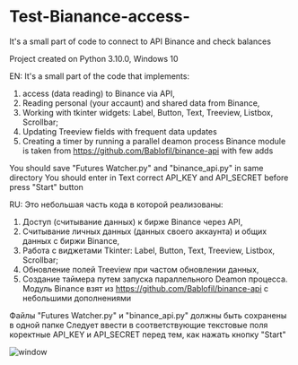 # Test-Bianance-access-
It's a small part of code to connect to API Binance and check balances

Project created on Python 3.10.0, Windows 10

EN: It's a small part of the code that implements:
1. access (data reading) to Binance via API, 
2. Reading personal (your accaunt) and shared data from Binance,
3. Working with tkinter widgets: Label, Button, Text, Treeview, Listbox, Scrollbar;
4. Updating Treeview fields with frequent data updates
5. Creating a timer by running a parallel deamon process
Binance module is taken from https://github.com/Bablofil/binance-api with few adds

You should save "Futures Watcher.py" and "binance_api.py" in same directory
You should enter in Text correct API_KEY and API_SECRET before press "Start" button

RU: Это небольшая часть кода в которой реализованы:
1. Доступ (считывание данных) к бирже Binance через API,
2. Считывание личных данных (данных своего аккаунта) и общих данных с биржи Binance,
3. Работа с виджетами Tkinter: Label, Button, Text, Treeview, Listbox, Scrollbar;
4. Обновление полей Treeview при частом обновлении данных,
5. Создание таймера путем запуска параллельного Deamon процесса.
Модуль Binance взят из https://github.com/Bablofil/binance-api с небольшими дополнениями

Файлы "Futures Watcher.py" и "binance_api.py" должны быть сохранены в одной папке
Следует ввести в соответствующие текстовые поля коректные API_KEY и API_SECRET перед тем, как нажать кнопку "Start"

![window](https://user-images.githubusercontent.com/95641997/144899284-b2fb6622-0498-4a6c-8fcd-0c277b4ed37a.jpg)
